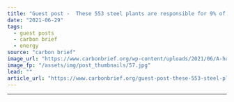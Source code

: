 ```yaml
---
title: "Guest post -  These 553 steel plants are responsible for 9% of global CO2 emissions"
date: "2021-06-29"
tags: 
  - guest posts
  - carbon brief
  - energy
source: "carbon brief"
image_url: "https://www.carbonbrief.org/wp-content/uploads/2021/06/A-hot-steel-billet-is-removed-from-furnace-as-a-cold-billet-waits-in-foreground_DKCCYH-583x372.jpg"
image_fp: "/assets/img/post_thumbnails/57.jpg"
lead: ""
article_url: "https://www.carbonbrief.org/guest-post-these-553-steel-plants-are-responsible-for-9-of-global-co2-emissions"
---
```


---
